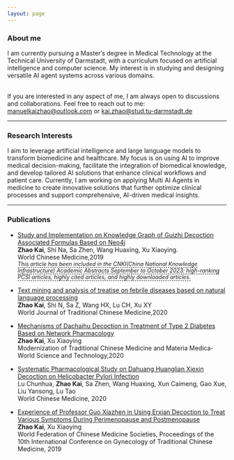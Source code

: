 ```yaml
---
layout: page
---
```


### About me

<!-- I am currently pursuing a Master’s degree in Medical Technology at the Technical University of Darmstadt, with a curriculum focused on computer science and artificial intelligence, specifically in Medical Data Science and Robotics. My primary research interest lies in the application of large language models in biomedicine. Prior to this, I obtained a Master’s degree in Medicine from Beijing University of Chinese Medicine. I am passionate about exploring innovative ways to leverage artificial intelligence to improve healthcare outcomes, with a particular focus on how language models can enhance medical practices and decision-making. -->
I am currently pursuing a Master’s degree in Medical Technology at the Technical University of Darmstadt, with a curriculum focused on artificial intelligence and computer science. My interest is in studying and designing versatile AI agent systems across various domains.

<br>If you are interested in any aspect of me, I am always open to discussions and collaborations. Feel free to reach out to me: manuelkaizhao@outlook.com or kai.zhao@stud.tu-darmstadt.de 

---

### Research Interests

I aim to leverage artificial intelligence and large language models to transform biomedicine and healthcare. My focus is on using AI to improve medical decision-making, facilitate the integration of biomedical knowledge, and develop tailored AI solutions that enhance clinical workflows and patient care. Currently, I am working on applying Multi AI Agents in medicine to create innovative solutions that further optimize clinical processes and support comprehensive, AI-driven medical insights.

---

### Publications

- [Study and Implementation on Knowledge Graph of Guizhi Decoction Associated Formulas Based on Neo4j](https://oversea.cnki.net/KCMS/detail/detail.aspx?dbcode=CJFD&dbname=CJFDLAST2019&filename=SJZA201910021&uniplatform=OVERSEA&v=cXfJRKuCDwBMCpLq-Fn1QU7Glacr1ucsniykm066h79K3kvB_IE50oKIOCIQZa6I)  
  **Zhao Kai**, Shi Na, Sa Zhen, Wang Huaxing, Xu Xiaoying.  
  World Chinese Medicine,2019  
  <span style="font-size: 0.9em;"><i><a href="/images/Certificate.PNG" class="underline-effect" target="_blank">This article has been included in the CNKI(China National Knowledge Infrastructure) Academic Abstracts September to October 2023: high-ranking PCSI articles, highly cited articles, and highly downloaded articles.</a></i></span>

- [Text mining and analysis of treatise on febrile diseases based on natural language processing](https://journals.lww.com/wtcm/fulltext/2020/06010/text_mining_and_analysis_of_treatise_on_febrile.7.aspx)  
   **Zhao Kai**, Shi N, Sa Z, Wang HX, Lu CH, Xu XY  
   World Journal of Traditional Chinese Medicine,2020

- [Mechanisms of Dachaihu Decoction in Treatment of Type 2 Diabetes Based on Network Pharmacology](https://www.cnki.net/KCMS/detail/detail.aspx?dbcode=CJFD&dbname=CJFDLAST2021&filename=SJKX202009024&uniplatform=OVERSEA&v=StW4_AbcgblNlIz2V0jf10Wq39vSLEUDXXrdhHBzO5MnbK_-Uu2s33T1itRG-ozf)  
   **Zhao Kai**, Xu Xiaoying  
   Modernization of Traditional Chinese Medicine and Materia Medica-World Science and Technology,2020

- [Systematic Pharmacological Study on Dahuang Huanglian Xiexin Decoction on Helicobacter Pylori Infection](https://www.cnki.net/KCMS/detail/detail.aspx?dbcode=CJFD&dbname=CJFDLAST2020&filename=SJZA202012005&uniplatform=OVERSEA&v=78Awx8tGiGwrYJQ9xsoJkONodAx5sn6RXXl_IQemrIHCkbJ1CFa1kDASlMIDP7sx)  
   Lu Chunhua, **Zhao Kai**, Sa Zhen, Wang Huaxing, Xun Caimeng, Gao Xue, Liu Yansong, Lu Tao  
   World Chinese Medicine, 2020

- [Experience of Professor Guo Xiazhen in Using Erxian Decoction to Treat Various Symptoms During Perimenopause and Postmenopause](https://d.wanfangdata.com.cn/conference/10636919)  
   **Zhao Kai**, Xu Xiaoying  
   World Federation of Chinese Medicine Societies, Proceedings of the 10th International Conference on Gynecology of Traditional Chinese Medicine, 2019

<br>

<style>
  .underline-effect {
    text-decoration: none;
    border-bottom: 1px dashed black;
  }
  .underline-effect:hover {
    border-bottom: 1px solid black;
  }
</style>